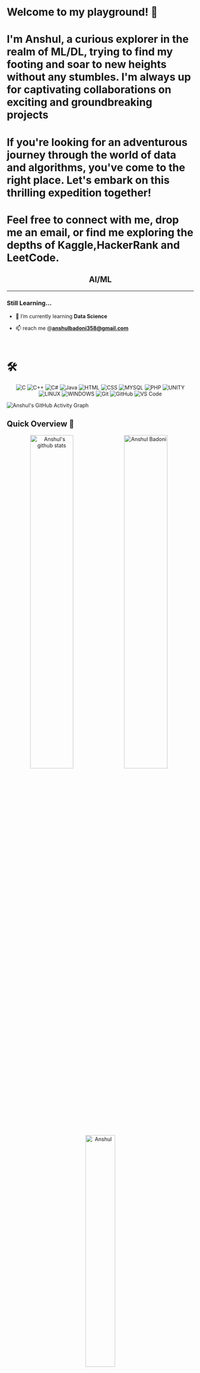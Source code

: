 
 
# Welcome to my playground! 🎉

# I'm Anshul, a curious explorer in the realm of ML/DL, trying to find my footing and soar to new heights without any stumbles. I'm always up for captivating collaborations on exciting and groundbreaking projects
# If you're looking for an adventurous journey through the world of data and algorithms, you've come to the right place. Let's embark on this thrilling expedition together!

# Feel free to connect with me, drop me an email, or find me exploring the depths of Kaggle,HackerRank and LeetCode.

<h2 align="center">AI/ML</h2>

<!-- <p align= "center">
  <img src="https://github.com/TheDudeThatCode/TheDudeThatCode/blob/master/Assets/happy.gif" height="50" >
  <img src="https://github.com/TheDudeThatCode/TheDudeThatCode/blob/master/Assets/happy.gif" height="50" >
  <img src="https://github.com/TheDudeThatCode/TheDudeThatCode/blob/master/Assets/happy.gif" height="50" >
</p> -->

<!-- <div>
<img align="center" alt="Skills" width="100%" src="https://github.com/WinRAUL/WinRAUL/blob/main/Assets/Anshul.gif">
</div> -->
  
<hr>
<h3>Still Learning...</h3>

- 🌱 I’m currently learning **Data Science**

<!-- 👨‍💻 All of my projects are available at [abc](abc)-->

- 📫 reach me @**anshulbadoni358@gmail.com**

<!-- 📄 Know about my experiences [abc](abc)-->

<!-- - ⚡  Reminder: **Are you hydrated ?**  , Keep calm and stay hydarated 🥤 -->
<br>
<!-- <h3 align="left">Connect with me:</h3>
<p align="left"> -->

<!-- <a href="https://www.linkedin.com/in/Anshul-Badoni-02666b202/" target="_blank">
  <img align="center" src="https://raw.githubusercontent.com/Anshuldkjain/github-profile-readme-generator/master/src/images/icons/Social/linked-in-alt.svg" alt="abc" height="30" width="40" />
</a>

<a href="https://www.instagram.com/winraul/" target="_blank">
  <img align="center" src="https://raw.githubusercontent.com/Anshuldkjain/github-profile-readme-generator/master/src/images/icons/Social/instagram.svg" alt="insta" height="30" width="40" />
</a> -->

<!-- </p> -->

<!--Technical Skills-->
<h1>🛠</h1>

<p align="center">
    <img alt="C" src="https://img.shields.io/badge/c-%2300599C.svg?style=for-the-badge&logo=c&logoColor=white" />
    <img alt="C++" src="https://img.shields.io/badge/c++-%23ED8B00.svg?&style=for-the-badge&logo=C++&logoColor=red" />
    <img alt="C#" src="https://img.shields.io/badge/c%23-%23239120.svg?style=for-the-badge&logo=c-sharp&logoColor=white" />
    <img alt="Java" src="https://img.shields.io/badge/java-%23ED8B00.svg?&style=for-the-badge&logo=java&logoColor=white" />
    <!-- <img alt="PYTHON" src="https://img.shields.io/badge/python-3670A0?style=for-the-badge&logo=python&logoColor=ffdd54" /> -->
    <img alt="HTML" src="https://img.shields.io/badge/html5-%23E34F26.svg?&style=for-the-badge&logo=html5&logoColor=white" />
    <img alt="CSS" src="https://img.shields.io/badge/css3-%231572B6.svg?&style=for-the-badge&logo=css3&logoColor=white" />
    <img alt="MYSQL" src="https://img.shields.io/badge/mysql-%2300f.svg?style=for-the-badge&logo=mysql&logoColor=white" />
    <img  alt="PHP" src="https://img.shields.io/badge/php-%23777BB4.svg?style=for-the-badge&logo=php&logoColor=white"/>
    <!-- <img alt="AWS" src="https://img.shields.io/badge/AWS-%23FF9900.svg?style=for-the-badge&logo=amazon-aws&logoColor=white" /> -->
    <img alt="UNITY" src="https://img.shields.io/badge/unity-%23000000.svg?style=for-the-badge&logo=unity&logoColor=white" />
    <img alt="LINUX" src="https://img.shields.io/badge/Linux-FCC624?style=for-the-badge&logo=linux&logoColor=black" />
    <!-- <img alt="UBUNTU" src="https://img.shields.io/badge/Ubuntu-E95420?style=for-the-badge&logo=ubuntu&logoColor=white" /> -->
    <img alt="WINDOWS" src="https://img.shields.io/badge/Windows-0078D6?style=for-the-badge&logo=windows&logoColor=white" />
    <img alt="Git" src="https://img.shields.io/badge/Git-F05032?style=for-the-badge&logo=git&logoColor=white" />
    <img alt="GitHub" src="https://img.shields.io/badge/-GitHub-181717?style=for-the-badge&logo=github&logoColor=white" />
    <img alt="VS Code" src="https://img.shields.io/badge/Visual_Studio_Code-0078D4?style=for-the-badge&logo=visual%20studio%20code&logoColor=white" />
    <!-- <img alt="VISUAL STUDIO" src="https://img.shields.io/badge/Visual%20Studio-5C2D91.svg?style=for-the-badge&logo=visual-studio&logoColor=white" /> -->
    <!-- <img alt="ECLIPSE" src="https://img.shields.io/badge/Eclipse-FE7A16.svg?style=for-the-badge&logo=Eclipse&logoColor=white" /> -->
    <!-- <img alt="CANVA" src="https://img.shields.io/badge/Canva-%2300C4CC.svg?style=for-the-badge&logo=Canva&logoColor=white" /> -->
    <!-- <img alt="MICROSOFT WORD" src="https://img.shields.io/badge/Microsoft_Word-2B579A?style=for-the-badge&logo=microsoft-word&logoColor=white" />
    <img alt="MICROSOFT POWERPOINT" src="https://img.shields.io/badge/Microsoft_PowerPoint-B7472A?style=for-the-badge&logo=microsoft-powerpoint&logoColor=white" />
    <img alt="MICROSOFT EXCEL" src="https://img.shields.io/badge/Microsoft_Excel-217346?style=for-the-badge&logo=microsoft-excel&logoColor=white" />
    <img alt="MICROSOFT SHAREPOINT" src="https://img.shields.io/badge/Microsoft_SharePoint-0078D4?style=for-the-badge&logo=microsoft-sharepoint&logoColor=white" /> -->
</p>

![Anshul's GitHub Activity Graph](https://activity-graph.herokuapp.com/graph?username=WinRAUL&theme=Blue)


<!--Github Progess bar-->
## Quick Overview 📝

<p align="center"> 
    <img align="left" width="48%" src="https://github-readme-stats.anuraghazra1.vercel.app/api?username=WinRAUL&show_icons=true&include_all_commits=true&theme=radical" alt="Anshul's github stats" />
    <img align="center" width="48%" src="https://github-readme-streak-stats.herokuapp.com/?user=WinRAUL&theme=Blue" alt="Anshul Badoni" />
    <p align="center">
    <img align="center" width="40%" src="https://github-readme-stats.anuraghazra1.vercel.app/api/top-langs/?username=WinRAUL&layout=compact&theme=Blue" alt="Anshul" />
    </p>
</p>
<h2  align="center">💻 My Repos ⬇️ </h2>
